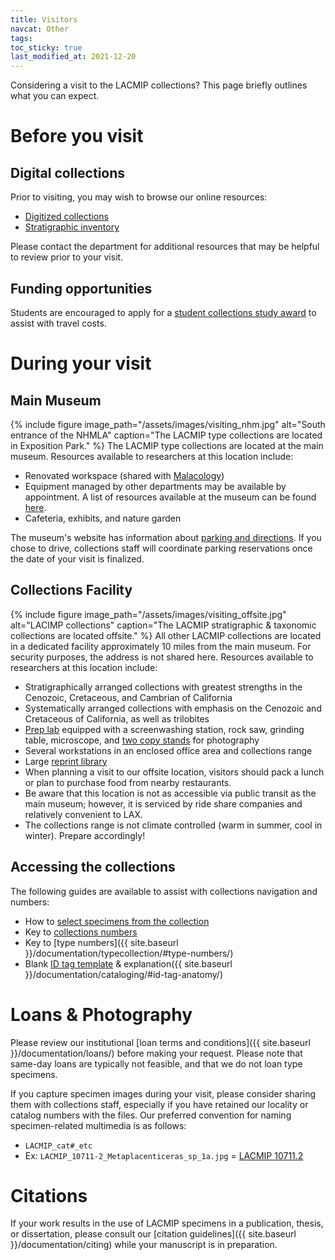 ```yaml
---
title: Visitors
navcat: Other
tags:
toc_sticky: true
last_modified_at: 2021-12-20
---
```


Considering a visit to the LACMIP collections? This page briefly outlines what you can expect.

# Before you visit
## Digital collections
Prior to visiting, you may wish to browse our online resources:
- [Digitized collections](https://doi.org/10.15468/6nxzen)
- [Stratigraphic inventory](https://collections.nhm.org/invertebrate-paleontology-inventory/)

Please contact the department for additional resources that may be helpful to review prior to your visit. 

## Funding opportunities
Students are encouraged to apply for a [student collections study award](https://nhm.org/student-collections-study-award) to assist with travel costs.

# During your visit
## Main Museum
{% include figure image_path="/assets/images/visiting_nhm.jpg" alt="South entrance of the NHMLA" caption="The LACMIP type collections are located in Exposition Park." %}
The LACMIP type collections are located at the main museum. Resources available to researchers at this location include:
- Renovated workspace (shared with [Malacology](https://nhm.org/research-collections/departments-and-programs/malacology))
- Equipment managed by other departments may be available by appointment. A list of resources available at the museum can be found [here](https://nhm.org/research-collections/tools-and-services).
- Cafeteria, exhibits, and nature garden

The museum's website has information about [parking and directions](https://nhm.org/plan-your-visit/visitor-information). If you chose to drive, collections staff will coordinate parking reservations once the date of your visit is finalized.

## Collections Facility
{% include figure image_path="/assets/images/visiting_offsite.jpg" alt="LACIMP collections" caption="The LACMIP stratigraphic & taxonomic collections are located offsite." %}
All other LACMIP collections are located in a dedicated facility approximately 10 miles from the main museum. For security purposes, the address is not shared here. Resources available to researchers at this location include:
- Stratigraphically arranged collections with greatest strengths in the Cenozoic, Cretaceous, and Cambrian of California
- Systematically arranged collections with emphasis on the Cenozoic and Cretaceous of California, as well as trilobites
- [Prep lab](https://lacmip.github.io/emu/assets/images/visiting_preplab.jpg) equipped with a screenwashing station, rock saw, grinding table, microscope, and [two copy stands](https://lacmip.github.io/emu/assets/images/visiting_copystand.jpg) for photography
- Several workstations in an enclosed office area and collections range
- Large [reprint library](https://lacmip.github.io/emu/assets/images/visiting_library.jpg)
- When planning a visit to our offsite location, visitors should pack a lunch or plan to purchase food from nearby restaurants.
- Be aware that this location is not as accessible via public transit as the main museum; however, it is serviced by ride share companies and relatively convenient to LAX.
- The collections range is not climate controlled (warm in summer, cool in winter). Prepare accordingly!

## Accessing the collections
The following guides are available to assist with collections navigation and numbers:
- How to [select specimens from the collection](https://lacmip.github.io/emu/assets/images/visiting_collectionsnavigation.jpg)
- Key to [collections numbers](https://lacmip.github.io/emu/assets/images/visiting_collectionsnumbers.jpg)
- Key to [type numbers]({{ site.baseurl }}/documentation/typecollection/#type-numbers/)
- Blank [ID tag template](https://lacmip.github.io/emu/assets/images/visiting_BlankIDTags.pdf) & explanation({{ site.baseurl }}/documentation/cataloging/#id-tag-anatomy/)

# Loans & Photography
Please review our institutional [loan terms and conditions]({{ site.baseurl }}/documentation/loans/) before making your request. Please note that same-day loans are typically not feasible, and that we do not loan type specimens.

If you capture specimen images during your visit, please consider sharing them with collections staff, especially if you have retained our locality or catalog numbers with the files. Our preferred convention for naming specimen-related multimedia is as follows:
- `LACMIP_cat#_etc`
- Ex: `LACMIP_10711-2_Metaplacenticeras_sp_1a.jpg` = [LACMIP 10711.2](http://digitalgallery.nhm.org:8085/invertpaleo_nhm/#/asset/646178)

# Citations
If your work results in the use of LACMIP specimens in a publication, thesis, or dissertation, please consult our [citation guidelines]({{ site.baseurl }}/documentation/citing) while your manuscript is in preparation.

